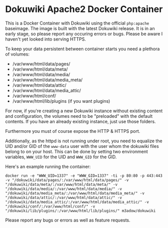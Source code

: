 # Dokuwiki Apache2 Docker Container

This is a Docker Container with Dokuwiki using the official `php:apache` baseimage. The image is built with the latest Dokuwiki release. It is in an early stage, so please report any occuring errors or bugs. Please be aware I haven't yet looked into serving HTTPS.


To keep your data persistent between container starts you need a plethora of volumes:
* /var/www/html/data/pages/
* /var/www/html/data/meta/
* /var/www/html/data/media/
* /var/www/html/data/media_meta/
* /var/www/html/data/attic/
* /var/www/html/data/media_attic/
* /var/www/html/conf/
* /var/www/html/lib/plugins (if you want plugins)

For now, if you're creating a new Dokuwiki instance without existing content and configuration, the volumes need to be "preloaded" with the default contents. If you have an already existing instance, just use those folders.

Furthermore you must of course expose the HTTP & HTTPS port.

Additionally, as the httpd is not running under root, you need to equalize the UID and/or GID of the `www-data` user with the user whom the dokuwiki files belong to on your host. This can be done by setting two environment variables, `WWW_UID` for the UID and `WWW_GID` for the GID.

Here's an example running the container:

    docker run -e "WWW_UID=1337" -e "WWW_GID=1337" -ti -p 80:80 -p 443:443 -v "/dokuwiki/data/pages/:/var/www/html/data/pages/" -v "/dokuwiki/data/meta/:/var/www/html/data/meta/" -v "/dokuwiki/data/media/:/var/www/html/data/media/" -v "/dokuwiki/data/media_meta/:/var/www/html/data/media_meta/" -v "/dokuwiki/data/attic/:/var/www/html/data/attic/" -v "/dokuwiki/data/media_attic/:/var/www/html/data/media_attic/" -v "/dokuwiki/conf/:/var/www/html/conf/" -v "/dokuwiki/lib/plugins/:/var/www/html/lib/plugins/" m3adow/dokuwiki


Please report any bugs or errors as well as feature requests.
